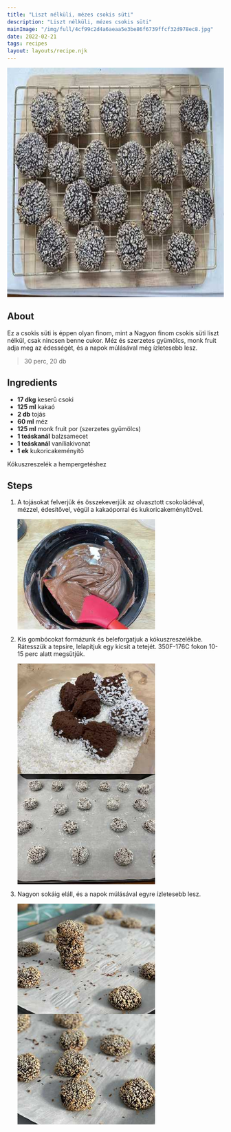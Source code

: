 ```yaml
---
title: "Liszt nélküli, mézes csokis süti"
description: "Liszt nélküli, mézes csokis süti"
mainImage: "/img/full/4cf99c2d4a6aeaa5e3be86f6739ffcf32d978ec8.jpg"
date: 2022-02-21
tags: recipes
layout: layouts/recipe.njk
---
```

                            
<p align="center"><a href="https://cookpad.com/hu/receptek/15978095-liszt-nelkuli-mezes-csokis-suti" rel="Recipe source page"><img width="751" height="532" src="/img/full/4cf99c2d4a6aeaa5e3be86f6739ffcf32d978ec8.jpg"/></a></p>

## About
<p class="mb-sm">Ez a csokis süti is éppen olyan finom, mint a Nagyon finom csokis süti liszt nélkül, csak nincsen  benne cukor. Méz és szerzetes gyümölcs, monk fruit adja meg az édességét, és a napok múlásával még ízletesebb lesz.</p>

> 30 perc, 20 db 

## Ingredients
* **17 dkg** keserû csoki
* **125 ml** kakaó
* **2 db** tojás
* **60 ml** méz
* **125 ml** monk fruit por (szerzetes gyümölcs)
* **1 teáskanál** balzsamecet
* **1 teáskanál** vaníliakivonat
* **1 ek** kukoricakeményítõ

Kókuszreszelék a hempergetéshez

## Steps

1. A tojásokat felverjük és összekeverjük az olvasztott csokoládéval, mézzel, édesítővel, végül a kakaóporral és kukoricakeményítővel.
 
    <p><img width="320" height="256" align="left" src="/img/full/49bf0b30c5b9abba5fe6c6dbf8b7b09933d1e999.jpg"/></p><div style="clear: both"/>

2. Kis gombócokat formázunk és beleforgatjuk a kókuszreszelékbe. Rátesszük a tepsire, lelapítjuk egy kicsit a tetejét. 350F-176C fokon 10-15 perc alatt megsütjük.
 
    <p><img width="320" height="256" align="left" src="/img/full/41a25d911e8b28571c3b3f98a329b938a3b584e0.jpg"/></p><p><img width="320" height="256" align="left" src="/img/full/bb261e49725b8e5a48e87281e437c9d5e95c15be.jpg"/></p><div style="clear: both"/>

3. Nagyon sokáig eláll, és a napok múlásával egyre ízletesebb lesz.
 
    <p><img width="320" height="256" align="left" src="/img/full/25ac173d7e61439c6da292b3572a34447383353b.jpg"/></p><p><img width="320" height="256" align="left" src="/img/full/17319ada62e4fe0ab66c3c94e2a9bdca4b8506e8.jpg"/></p><div style="clear: both"/>

